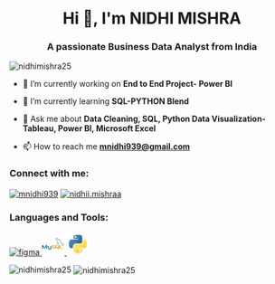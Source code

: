 <h1 align="center">Hi 👋, I'm NIDHI MISHRA</h1>
<h3 align="center">A passionate Business Data Analyst from India</h3>

<p align="left"> <img src="https://komarev.com/ghpvc/?username=nidhimishra25&label=Profile%20views&color=0e75b6&style=flat" alt="nidhimishra25" /> </p>

- 🔭 I’m currently working on **End to End Project- Power BI**

- 🌱 I’m currently learning **SQL-PYTHON Blend**

- 💬 Ask me about **Data Cleaning, SQL, Python Data Visualization-Tableau, Power BI, Microsoft Excel**

- 📫 How to reach me **mnidhi939@gmail.com**

<h3 align="left">Connect with me:</h3>
<p align="left">
<a href="https://linkedin.com/in/mnidhi939" target="blank"><img align="center" src="https://raw.githubusercontent.com/rahuldkjain/github-profile-readme-generator/master/src/images/icons/Social/linked-in-alt.svg" alt="mnidhi939" height="30" width="40" /></a>
<a href="https://instagram.com/nidhii.mishraa" target="blank"><img align="center" src="https://raw.githubusercontent.com/rahuldkjain/github-profile-readme-generator/master/src/images/icons/Social/instagram.svg" alt="nidhii.mishraa" height="30" width="40" /></a>
</p>

<h3 align="left">Languages and Tools:</h3>
<p align="left"> <a href="https://www.figma.com/" target="_blank" rel="noreferrer"> <img src="https://www.vectorlogo.zone/logos/figma/figma-icon.svg" alt="figma" width="40" height="40"/> </a> <a href="https://www.mysql.com/" target="_blank" rel="noreferrer"> <img src="https://raw.githubusercontent.com/devicons/devicon/master/icons/mysql/mysql-original-wordmark.svg" alt="mysql" width="40" height="40"/> </a> <a href="https://www.python.org" target="_blank" rel="noreferrer"> <img src="https://raw.githubusercontent.com/devicons/devicon/master/icons/python/python-original.svg" alt="python" width="40" height="40"/> </a> </p>

<p><img align="left" src="https://github-readme-stats.vercel.app/api/top-langs?username=nidhimishra25&show_icons=true&locale=en&layout=compact" alt="nidhimishra25" /></p>

<p>&nbsp;<img align="center" src="https://github-readme-stats.vercel.app/api?username=nidhimishra25&show_icons=true&locale=en" alt="nidhimishra25" /></p>
